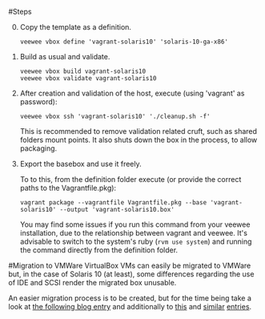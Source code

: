 #Steps

0. Copy the template as a definition.
    ```
    veewee vbox define 'vagrant-solaris10' 'solaris-10-ga-x86'
    ```

1. Build as usual and validate.

    ```
    veewee vbox build vagrant-solaris10
    veewee vbox validate vagrant-solaris10
    ```


2. After creation and validation of the host, execute (using 'vagrant' as password):

   ```
   veewee vbox ssh 'vagrant-solaris10' './cleanup.sh -f'
   ```
   This is recommended to remove validation related cruft, such as shared folders mount points.
   It also shuts down the box in the process, to allow packaging.

3. Export the basebox and use it freely.
   
   To to this, from the definition folder execute (or provide the correct paths to the Vagrantfile.pkg):
   
   ```
   vagrant package --vagrantfile Vagrantfile.pkg --base 'vagrant-solaris10' --output 'vagrant-solaris10.box'
   ```

   You may find some issues if you run this command from your veewee installation, due to the relationship between vagrant and veewee.
   It's advisable to switch to the system's ruby (`rvm use system`) and running the command directly from the definition folder.
   
   
#Migration to VMWare
VirtualBox VMs can easily be migrated to VMWare but, in the case of Solaris 10 (at least), some differences regarding the use of IDE and SCSI render the migrated box unusable.

An easier migration process is to be created, but for the time being take a look at [the following blog entry](https://blogs.oracle.com/VirtualGuru/entry/3_fix_hw_difference_between) and additionally to [this](http://www.horizonsystems.com/forum/13-virtualization-central/54-solaris-10-x8664-conversion-to-vmware-howto) and [similar](http://prefetch.net/blog/index.php/2007/08/18/repairing-the-solaris-dev-and-devices-directories/) [entries](http://communities.vmware.com/message/728713).